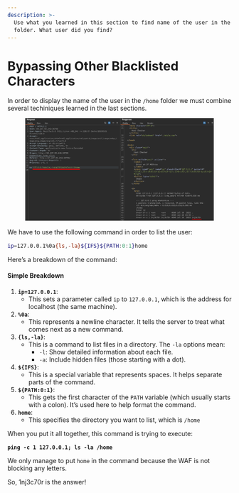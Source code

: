 ```yaml
---
description: >-
  Use what you learned in this section to find name of the user in the '/home'
  folder. What user did you find?
---
```


# Bypassing Other Blacklisted Characters

In order to display the name of the user in the `/home` folder we must combine several techiniques learned in the last sections.

<figure><img src="../../../.gitbook/assets/image (2) (1) (1) (1) (1) (1) (1).png" alt=""><figcaption></figcaption></figure>

We have to use the following command in order to list the user:

```bash
ip=127.0.0.1%0a{ls,-la}${IFS}${PATH:0:1}home
```

Here’s a  breakdown of the command:

#### Simple Breakdown

1. **`ip=127.0.0.1`**:
   * This sets a parameter called `ip` to `127.0.0.1`, which is the address for localhost (the same machine).
2. **`%0a`**:
   * This represents a newline character. It tells the server to treat what comes next as a new command.
3. **`{ls,-la}`**:
   * This is a command to list files in a directory. The `-la` options mean:
     * `-l`: Show detailed information about each file.
     * `-a`: Include hidden files (those starting with a dot).
4. **`${IFS}`**:
   * This is a special variable that represents spaces. It helps separate parts of the command.
5. **`${PATH:0:1}`**:
   * This gets the first character of the `PATH` variable (which usually starts with a colon). It’s used here to help format the command.
6. **`home`**:
   * This specifies the directory you want to list, which is `/home`

When you put it all together, this command is trying to execute:

<pre class="language-bash"><code class="lang-bash"><strong>ping -c 1 127.0.0.1; ls -la /home
</strong></code></pre>

We only manage to put `home` in the command because the WAF is not blocking any letters.

So, 1nj3c70r is the answer!
